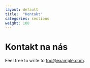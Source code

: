 ```yaml
---
layout: default
title:  "Kontakt"
categories: sections
weight: 100
---
```


# Kontakt na nás

Feel free to write to foo@example.com.